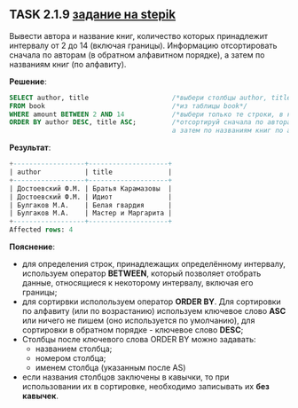## TASK 2.1.9 [задание на stepik](https://stepik.org/lesson/297509/step/11?unit=279269)
Вывести  автора и название  книг, количество которых принадлежит интервалу от 2 до 14 (включая границы). 
Информацию  отсортировать сначала по авторам (в обратном алфавитном порядке), а затем по названиям книг (по алфавиту).

**Решение**:

```SQL
SELECT author, title                     /*выбери столбцы author, title*/
FROM book                                /*из таблицы book*/
WHERE amount BETWEEN 2 AND 14            /*выбери только те строки, в которых количество принадлежит интервалу от 2 до 14 (включая границы)*/
ORDER BY author DESC, title ASC;         /*отсортируй сначала по авторам в обратном алфавитном порядке,
                                         а затем по названиям книг по алфавиту*/
```

**Результат**:

```SQL
+------------------+--------------------+
| author           | title              |
+------------------+--------------------+
| Достоевский Ф.М. | Братья Карамазовы  |
| Достоевский Ф.М. | Идиот              |
| Булгаков М.А.    | Белая гвардия      |
| Булгаков М.А.    | Мастер и Маргарита |
+------------------+--------------------+
Affected rows: 4
```

**Пояснение**:
- для определения строк, принадлежащих определённому интервалу, используем оператор **BETWEEN**,
который позволяет отобрать данные, относящиеся к некоторому интервалу, включая его границы;
- для сортирвки исполользуем оператор **ORDER BY**. Для сортировки по алфавиту (или по возрастанию) используем ключевое слово **ASC** или ничего не пишем
(оно используется по умолчанию), для сортировки в обратном порядке - ключевое слово **DESC**;
- Столбцы после ключевого слова ORDER BY можно задавать:
  - названием столбца;
  - номером столбца;
  - именем столбца (указанным после AS)
- если названия столбцов заключены в кавычки, то при использовании их в сортировке, необходимо записывать их **без кавычек**.
